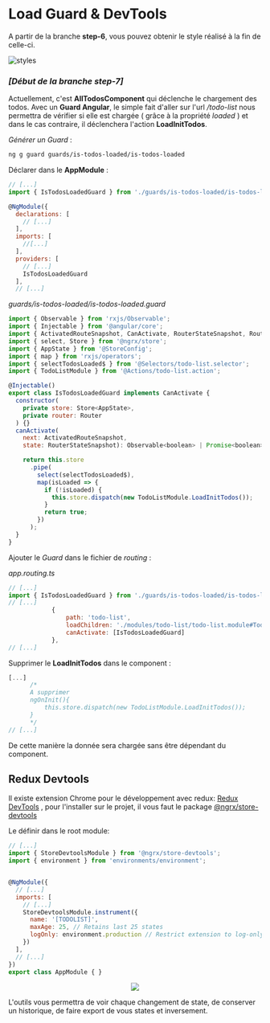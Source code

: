 # Load Guard & DevTools

A partir de la branche **step-6**, vous pouvez obtenir le style réalisé à la fin de celle-ci.

![styles](https://github.com/fausfore/ngrx-guide/blob/master/assets/images/styles.png)


### *[Début de la branche step-7]*

Actuellement, c'est **AllTodosComponent** qui déclenche le chargement des todos.
Avec un **Guard Angular**, le simple fait d'aller sur l'url */todo-list* nous permettra de vérifier si elle est chargée ( grâce à la propriété *loaded* ) et dans le cas contraire, il déclenchera l'action **LoadInitTodos**.

*Générer un Guard* :
```bash
ng g guard guards/is-todos-loaded/is-todos-loaded
```
Déclarer dans le **AppModule** :

```javascript
// [...]
import { IsTodosLoadedGuard } from './guards/is-todos-loaded/is-todos-loaded.guard';

@NgModule({
  declarations: [
    // [...]
  ],
  imports: [
    //[...]
  ],
  providers: [
    // [...]
    IsTodosLoadedGuard
  ],
  // [...]
```

*guards/is-todos-loaded/is-todos-loaded.guard*

```javascript
import { Observable } from 'rxjs/Observable';
import { Injectable } from '@angular/core';
import { ActivatedRouteSnapshot, CanActivate, RouterStateSnapshot, Router } from '@angular/router';
import { select, Store } from '@ngrx/store';
import { AppState } from '@StoreConfig';
import { map } from 'rxjs/operators';
import { selectTodosLoaded$ } from '@Selectors/todo-list.selector';
import { TodoListModule } from '@Actions/todo-list.action';

@Injectable()
export class IsTodosLoadedGuard implements CanActivate {
  constructor(
    private store: Store<AppState>,
    private router: Router
  ) {}
  canActivate(
    next: ActivatedRouteSnapshot,
    state: RouterStateSnapshot): Observable<boolean> | Promise<boolean> | boolean {

    return this.store
      .pipe(
        select(selectTodosLoaded$),
        map(isLoaded => {
          if (!isLoaded) {
            this.store.dispatch(new TodoListModule.LoadInitTodos());
          }
          return true;
        })
      );
  }
}
```
Ajouter le  *Guard* dans le fichier de *routing* :

 *app.routing.ts*  
```javascript
// [...]
import { IsTodosLoadedGuard } from './guards/is-todos-loaded/is-todos-loaded.guard';
// [...]
			{
		        path: 'todo-list',
		        loadChildren: './modules/todo-list/todo-list.module#TodoListModule',
		        canActivate: [IsTodosLoadedGuard]
		    },
// [...]
```
Supprimer le **LoadInitTodos** dans le component :

```javascript
[...]
	  /*
	  A supprimer
	  ngOnInit(){
		  this.store.dispatch(new TodoListModule.LoadInitTodos());
	  }
	  */
// [...]
```
De cette manière la donnée sera chargée sans être dépendant du component.

## Redux Devtools

Il existe extension Chrome pour le développement avec redux: [Redux DevTools](https://chrome.google.com/webstore/detail/redux-devtools/lmhkpmbekcpmknklioeibfkpmmfibljd?hl=fr) ,
pour l'installer sur le projet, il vous faut le package [@ngrx/store-devtools](https://github.com/ngrx/platform/blob/master/docs/store-devtools/README.md)

Le définir dans le root module: 
```javascript
// [...]
import { StoreDevtoolsModule } from '@ngrx/store-devtools';
import { environment } from 'environments/environment';


@NgModule({
  // [...]
  imports: [
	// [...]
    StoreDevtoolsModule.instrument({
      name: '[TODOLIST]',
      maxAge: 25, // Retains last 25 states
      logOnly: environment.production // Restrict extension to log-only mode
    })
  ],
  // [...]
})
export class AppModule { }
```
<p align="center">
  <img src="https://d33wubrfki0l68.cloudfront.net/595e2922eee1bf85b801cdc86b8f7e135cc46ee0/0fd92/images/angular/store-devtools/store-devtools-screen.jpg">
</p>

L'outils vous permettra de voir chaque changement de state, de conserver un historique, de faire export de vous states et inversement.
<!--stackedit_data:
eyJoaXN0b3J5IjpbMTQ1NTg2Mzc1OSw3ODQyMjE2NDhdfQ==
-->
